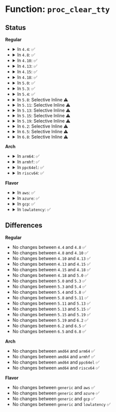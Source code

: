 # Function: <code>proc_clear_tty</code>

## Status
<b>Regular</b>
<ul>
<li>
<details>
<summary>In <code>4.4</code>: ✅</summary>

```c
void proc_clear_tty(struct task_struct *p);
```

**Collision:** Unique Global

**Inline:** No

**Transformation:** False

**Instances:**

```
In drivers/tty/tty_io.c (ffffffff814e1d50)
Location: drivers/tty/tty_io.c:505
Inline: False
Direct callers:
  - kernel/sys.c:sys_setsid
  - drivers/tty/tty_io.c:session_clear_tty
  - drivers/tty/tty_io.c:no_tty
```
**Symbols:**

```
ffffffff814e1d50-ffffffff814e1dc3: proc_clear_tty (STB_GLOBAL)
```
</details>
</li>
<li>
<details>
<summary>In <code>4.8</code>: ✅</summary>

```c
void proc_clear_tty(struct task_struct *p);
```

**Collision:** Unique Global

**Inline:** No

**Transformation:** False

**Instances:**

```
In drivers/tty/tty_io.c (ffffffff81533000)
Location: drivers/tty/tty_io.c:512
Inline: False
Direct callers:
  - kernel/sys.c:sys_setsid
  - drivers/tty/tty_io.c:no_tty
  - drivers/tty/tty_io.c:session_clear_tty
```
**Symbols:**

```
ffffffff81533000-ffffffff81533072: proc_clear_tty (STB_GLOBAL)
```
</details>
</li>
<li>
<details>
<summary>In <code>4.10</code>: ✅</summary>

```c
void proc_clear_tty(struct task_struct *p);
```

**Collision:** Unique Global

**Inline:** No

**Transformation:** False

**Instances:**

```
In drivers/tty/tty_io.c (ffffffff8155f730)
Location: drivers/tty/tty_io.c:512
Inline: False
Direct callers:
  - kernel/sys.c:sys_setsid
  - drivers/tty/tty_io.c:no_tty
  - drivers/tty/tty_io.c:session_clear_tty
```
**Symbols:**

```
ffffffff8155f730-ffffffff8155f7a2: proc_clear_tty (STB_GLOBAL)
```
</details>
</li>
<li>
<details>
<summary>In <code>4.13</code>: ✅</summary>

```c
void proc_clear_tty(struct task_struct *p);
```

**Collision:** Unique Global

**Inline:** No

**Transformation:** False

**Instances:**

```
In drivers/tty/tty_jobctrl.c (ffffffff8157d040)
Location: drivers/tty/tty_jobctrl.c:72
Inline: False
Direct callers:
  - kernel/sys.c:sys_setsid
  - drivers/tty/tty_jobctrl.c:no_tty
  - drivers/tty/tty_jobctrl.c:session_clear_tty
```
**Symbols:**

```
ffffffff8157d040-ffffffff8157d09e: proc_clear_tty (STB_GLOBAL)
```
</details>
</li>
<li>
<details>
<summary>In <code>4.15</code>: ✅</summary>

```c
void proc_clear_tty(struct task_struct *p);
```

**Collision:** Unique Global

**Inline:** No

**Transformation:** False

**Instances:**

```
In drivers/tty/tty_jobctrl.c (ffffffff815e1b60)
Location: drivers/tty/tty_jobctrl.c:73
Inline: False
Direct callers:
  - kernel/sys.c:sys_setsid
  - drivers/tty/tty_jobctrl.c:no_tty
  - drivers/tty/tty_jobctrl.c:session_clear_tty
```
**Symbols:**

```
ffffffff815e1b60-ffffffff815e1bbe: proc_clear_tty (STB_GLOBAL)
```
</details>
</li>
<li>
<details>
<summary>In <code>4.18</code>: ✅</summary>

```c
void proc_clear_tty(struct task_struct *p);
```

**Collision:** Unique Global

**Inline:** No

**Transformation:** False

**Instances:**

```
In drivers/tty/tty_jobctrl.c (ffffffff8161ae10)
Location: drivers/tty/tty_jobctrl.c:73
Inline: False
Direct callers:
  - kernel/sys.c:ksys_setsid
  - drivers/tty/tty_jobctrl.c:no_tty
  - drivers/tty/tty_jobctrl.c:session_clear_tty
```
**Symbols:**

```
ffffffff8161ae10-ffffffff8161ae6e: proc_clear_tty (STB_GLOBAL)
```
</details>
</li>
<li>
<details>
<summary>In <code>5.0</code>: ✅</summary>

```c
void proc_clear_tty(struct task_struct *p);
```

**Collision:** Unique Global

**Inline:** No

**Transformation:** False

**Instances:**

```
In drivers/tty/tty_jobctrl.c (ffffffff81638080)
Location: drivers/tty/tty_jobctrl.c:73
Inline: False
Direct callers:
  - kernel/sys.c:ksys_setsid
  - drivers/tty/tty_jobctrl.c:no_tty
  - drivers/tty/tty_jobctrl.c:session_clear_tty
```
**Symbols:**

```
ffffffff81638080-ffffffff816380de: proc_clear_tty (STB_GLOBAL)
```
</details>
</li>
<li>
<details>
<summary>In <code>5.3</code>: ✅</summary>

```c
void proc_clear_tty(struct task_struct *p);
```

**Collision:** Unique Global

**Inline:** No

**Transformation:** False

**Instances:**

```
In drivers/tty/tty_jobctrl.c (ffffffff8166c370)
Location: drivers/tty/tty_jobctrl.c:73
Inline: False
Direct callers:
  - kernel/sys.c:ksys_setsid
  - drivers/tty/tty_jobctrl.c:no_tty
  - drivers/tty/tty_jobctrl.c:session_clear_tty
```
**Symbols:**

```
ffffffff8166c370-ffffffff8166c3c0: proc_clear_tty (STB_GLOBAL)
```
</details>
</li>
<li>
<details>
<summary>In <code>5.4</code>: ✅</summary>

```c
void proc_clear_tty(struct task_struct *p);
```

**Collision:** Unique Global

**Inline:** No

**Transformation:** False

**Instances:**

```
In drivers/tty/tty_jobctrl.c (ffffffff8168e9e0)
Location: drivers/tty/tty_jobctrl.c:73
Inline: False
Direct callers:
  - kernel/sys.c:ksys_setsid
  - drivers/tty/tty_jobctrl.c:no_tty
  - drivers/tty/tty_jobctrl.c:session_clear_tty
```
**Symbols:**

```
ffffffff8168e9e0-ffffffff8168ea30: proc_clear_tty (STB_GLOBAL)
```
</details>
</li>
<li>
<details>
<summary>In <code>5.8</code>: Selective Inline ⚠️</summary>

```c
void proc_clear_tty(struct task_struct *p);
```

**Collision:** Unique Global

**Inline:** Selective

**Transformation:** False

**Instances:**

```
In drivers/tty/tty_jobctrl.c (ffffffff81741940)
Location: drivers/tty/tty_jobctrl.c:73
Inline: True
Inline callers:
  - drivers/tty/tty_jobctrl.c:tty_jobctrl_ioctl
  - drivers/tty/tty_jobctrl.c:session_clear_tty
Direct callers:
  - kernel/sys.c:ksys_setsid
```
**Symbols:**

```
ffffffff81740f70-ffffffff81740fc0: proc_clear_tty (STB_GLOBAL)
```
</details>
</li>
<li>
<details>
<summary>In <code>5.11</code>: Selective Inline ⚠️</summary>

```c
void proc_clear_tty(struct task_struct *p);
```

**Collision:** Unique Global

**Inline:** Selective

**Transformation:** False

**Instances:**

```
In drivers/tty/tty_jobctrl.c (ffffffff8175d845)
Location: drivers/tty/tty_jobctrl.c:74
Inline: True
Inline callers:
  - drivers/tty/tty_jobctrl.c:tty_jobctrl_ioctl
  - drivers/tty/tty_jobctrl.c:session_clear_tty
Direct callers:
  - kernel/sys.c:ksys_setsid
```
**Symbols:**

```
ffffffff8175cea0-ffffffff8175cef0: proc_clear_tty (STB_GLOBAL)
```
</details>
</li>
<li>
<details>
<summary>In <code>5.13</code>: Selective Inline ⚠️</summary>

```c
void proc_clear_tty(struct task_struct *p);
```

**Collision:** Unique Global

**Inline:** Selective

**Transformation:** False

**Instances:**

```
In drivers/tty/tty_jobctrl.c (ffffffff817411fd)
Location: drivers/tty/tty_jobctrl.c:75
Inline: True
Inline callers:
  - drivers/tty/tty_jobctrl.c:no_tty
  - drivers/tty/tty_jobctrl.c:session_clear_tty
Direct callers:
  - kernel/sys.c:ksys_setsid
```
**Symbols:**

```
ffffffff81740b60-ffffffff81740bb0: proc_clear_tty (STB_GLOBAL)
```
</details>
</li>
<li>
<details>
<summary>In <code>5.15</code>: Selective Inline ⚠️</summary>

```c
void proc_clear_tty(struct task_struct *p);
```

**Collision:** Unique Global

**Inline:** Selective

**Transformation:** False

**Instances:**

```
In drivers/tty/tty_jobctrl.c (ffffffff817c1c5d)
Location: drivers/tty/tty_jobctrl.c:75
Inline: True
Inline callers:
  - drivers/tty/tty_jobctrl.c:no_tty
  - drivers/tty/tty_jobctrl.c:session_clear_tty
Direct callers:
  - kernel/sys.c:ksys_setsid
```
**Symbols:**

```
ffffffff817c15c0-ffffffff817c1610: proc_clear_tty (STB_GLOBAL)
```
</details>
</li>
<li>
<details>
<summary>In <code>5.19</code>: Selective Inline ⚠️</summary>

```c
void proc_clear_tty(struct task_struct *p);
```

**Collision:** Unique Global

**Inline:** Selective

**Transformation:** False

**Instances:**

```
In drivers/tty/tty_jobctrl.c (ffffffff818fe6ad)
Location: drivers/tty/tty_jobctrl.c:75
Inline: True
Inline callers:
  - drivers/tty/tty_jobctrl.c:no_tty
  - drivers/tty/tty_jobctrl.c:session_clear_tty
Direct callers:
  - kernel/sys.c:ksys_setsid
```
**Symbols:**

```
ffffffff818fdfb0-ffffffff818fe00a: proc_clear_tty (STB_GLOBAL)
```
</details>
</li>
<li>
<details>
<summary>In <code>6.2</code>: Selective Inline ⚠️</summary>

```c
void proc_clear_tty(struct task_struct *p);
```

**Collision:** Unique Global

**Inline:** Selective

**Transformation:** False

**Instances:**

```
In drivers/tty/tty_jobctrl.c (ffffffff81a57edd)
Location: drivers/tty/tty_jobctrl.c:75
Inline: True
Inline callers:
  - drivers/tty/tty_jobctrl.c:no_tty
  - drivers/tty/tty_jobctrl.c:session_clear_tty
Direct callers:
  - kernel/sys.c:ksys_setsid
```
**Symbols:**

```
ffffffff81a57780-ffffffff81a577da: proc_clear_tty (STB_GLOBAL)
```
</details>
</li>
<li>
<details>
<summary>In <code>6.5</code>: Selective Inline ⚠️</summary>

```c
void proc_clear_tty(struct task_struct *p);
```

**Collision:** Unique Global

**Inline:** Selective

**Transformation:** False

**Instances:**

```
In drivers/tty/tty_jobctrl.c (ffffffff81aa24dd)
Location: drivers/tty/tty_jobctrl.c:75
Inline: True
Inline callers:
  - drivers/tty/tty_jobctrl.c:no_tty
  - drivers/tty/tty_jobctrl.c:session_clear_tty
Direct callers:
  - kernel/sys.c:ksys_setsid
```
**Symbols:**

```
ffffffff81aa1d80-ffffffff81aa1dda: proc_clear_tty (STB_GLOBAL)
```
</details>
</li>
<li>
<details>
<summary>In <code>6.8</code>: Selective Inline ⚠️</summary>

```c
void proc_clear_tty(struct task_struct *p);
```

**Collision:** Unique Global

**Inline:** Selective

**Transformation:** False

**Instances:**

```
In drivers/tty/tty_jobctrl.c (ffffffff81af4ebd)
Location: drivers/tty/tty_jobctrl.c:75
Inline: True
Inline callers:
  - drivers/tty/tty_jobctrl.c:no_tty
  - drivers/tty/tty_jobctrl.c:session_clear_tty
Direct callers:
  - kernel/sys.c:ksys_setsid
```
**Symbols:**

```
ffffffff81af47e0-ffffffff81af483a: proc_clear_tty (STB_GLOBAL)
```
</details>
</li>
</ul>
<b>Arch</b>
<ul>
<li>
<details>
<summary>In <code>arm64</code>: ✅</summary>

```c
void proc_clear_tty(struct task_struct *p);
```

**Collision:** Unique Global

**Inline:** No

**Transformation:** False

**Instances:**

```
In drivers/tty/tty_jobctrl.c (ffff800010860110)
Location: drivers/tty/tty_jobctrl.c:73
Inline: False
Direct callers:
  - kernel/sys.c:ksys_setsid
  - drivers/tty/tty_jobctrl.c:no_tty
  - drivers/tty/tty_jobctrl.c:session_clear_tty
```
**Symbols:**

```
ffff800010860110-ffff8000108601b8: proc_clear_tty (STB_GLOBAL)
```
</details>
</li>
<li>
<details>
<summary>In <code>armhf</code>: ✅</summary>

```c
void proc_clear_tty(struct task_struct *p);
```

**Collision:** Unique Global

**Inline:** No

**Transformation:** False

**Instances:**

```
In drivers/tty/tty_jobctrl.c (c096728c)
Location: drivers/tty/tty_jobctrl.c:73
Inline: False
Direct callers:
  - kernel/sys.c:ksys_setsid
  - drivers/tty/tty_jobctrl.c:no_tty
  - drivers/tty/tty_jobctrl.c:session_clear_tty
```
**Symbols:**

```
c096728c-c09672d4: proc_clear_tty (STB_GLOBAL)
```
</details>
</li>
<li>
<details>
<summary>In <code>ppc64el</code>: ✅</summary>

```c
void proc_clear_tty(struct task_struct *p);
```

**Collision:** Unique Global

**Inline:** No

**Transformation:** False

**Instances:**

```
In drivers/tty/tty_jobctrl.c (c0000000008ff560)
Location: drivers/tty/tty_jobctrl.c:73
Inline: False
Direct callers:
  - kernel/sys.c:ksys_setsid
  - drivers/tty/tty_jobctrl.c:no_tty
  - drivers/tty/tty_jobctrl.c:session_clear_tty
```
**Symbols:**

```
c0000000008ff560-c0000000008ff5d8: proc_clear_tty (STB_GLOBAL)
```
</details>
</li>
<li>
<details>
<summary>In <code>riscv64</code>: ✅</summary>

```c
void proc_clear_tty(struct task_struct *p);
```

**Collision:** Unique Global

**Inline:** No

**Transformation:** False

**Instances:**

```
In drivers/tty/tty_jobctrl.c (ffffffe000538130)
Location: drivers/tty/tty_jobctrl.c:73
Inline: False
Direct callers:
  - kernel/sys.c:ksys_setsid
  - drivers/tty/tty_jobctrl.c:no_tty
  - drivers/tty/tty_jobctrl.c:session_clear_tty
```
**Symbols:**

```
ffffffe000538130-ffffffe000538184: proc_clear_tty (STB_GLOBAL)
```
</details>
</li>
</ul>
<b>Flavor</b>
<ul>
<li>
<details>
<summary>In <code>aws</code>: ✅</summary>

```c
void proc_clear_tty(struct task_struct *p);
```

**Collision:** Unique Global

**Inline:** No

**Transformation:** False

**Instances:**

```
In drivers/tty/tty_jobctrl.c (ffffffff81654460)
Location: drivers/tty/tty_jobctrl.c:73
Inline: False
Direct callers:
  - kernel/sys.c:ksys_setsid
  - drivers/tty/tty_jobctrl.c:no_tty
  - drivers/tty/tty_jobctrl.c:session_clear_tty
```
**Symbols:**

```
ffffffff81654460-ffffffff816544b0: proc_clear_tty (STB_GLOBAL)
```
</details>
</li>
<li>
<details>
<summary>In <code>azure</code>: ✅</summary>

```c
void proc_clear_tty(struct task_struct *p);
```

**Collision:** Unique Global

**Inline:** No

**Transformation:** False

**Instances:**

```
In drivers/tty/tty_jobctrl.c (ffffffff81634840)
Location: drivers/tty/tty_jobctrl.c:73
Inline: False
Direct callers:
  - kernel/sys.c:ksys_setsid
  - drivers/tty/tty_jobctrl.c:no_tty
  - drivers/tty/tty_jobctrl.c:session_clear_tty
```
**Symbols:**

```
ffffffff81634840-ffffffff81634890: proc_clear_tty (STB_GLOBAL)
```
</details>
</li>
<li>
<details>
<summary>In <code>gcp</code>: ✅</summary>

```c
void proc_clear_tty(struct task_struct *p);
```

**Collision:** Unique Global

**Inline:** No

**Transformation:** False

**Instances:**

```
In drivers/tty/tty_jobctrl.c (ffffffff81682820)
Location: drivers/tty/tty_jobctrl.c:73
Inline: False
Direct callers:
  - kernel/sys.c:ksys_setsid
  - drivers/tty/tty_jobctrl.c:no_tty
  - drivers/tty/tty_jobctrl.c:session_clear_tty
```
**Symbols:**

```
ffffffff81682820-ffffffff81682870: proc_clear_tty (STB_GLOBAL)
```
</details>
</li>
<li>
<details>
<summary>In <code>lowlatency</code>: ✅</summary>

```c
void proc_clear_tty(struct task_struct *p);
```

**Collision:** Unique Global

**Inline:** No

**Transformation:** False

**Instances:**

```
In drivers/tty/tty_jobctrl.c (ffffffff8169ce80)
Location: drivers/tty/tty_jobctrl.c:73
Inline: False
Direct callers:
  - kernel/sys.c:ksys_setsid
  - drivers/tty/tty_jobctrl.c:no_tty
  - drivers/tty/tty_jobctrl.c:session_clear_tty
```
**Symbols:**

```
ffffffff8169ce80-ffffffff8169ced0: proc_clear_tty (STB_GLOBAL)
```
</details>
</li>
</ul>

## Differences
<b>Regular</b>
<ul>
<li>
No changes between <code>4.4</code> and <code>4.8</code> ✅
</li>
<li>
No changes between <code>4.8</code> and <code>4.10</code> ✅
</li>
<li>
No changes between <code>4.10</code> and <code>4.13</code> ✅
</li>
<li>
No changes between <code>4.13</code> and <code>4.15</code> ✅
</li>
<li>
No changes between <code>4.15</code> and <code>4.18</code> ✅
</li>
<li>
No changes between <code>4.18</code> and <code>5.0</code> ✅
</li>
<li>
No changes between <code>5.0</code> and <code>5.3</code> ✅
</li>
<li>
No changes between <code>5.3</code> and <code>5.4</code> ✅
</li>
<li>
No changes between <code>5.4</code> and <code>5.8</code> ✅
</li>
<li>
No changes between <code>5.8</code> and <code>5.11</code> ✅
</li>
<li>
No changes between <code>5.11</code> and <code>5.13</code> ✅
</li>
<li>
No changes between <code>5.13</code> and <code>5.15</code> ✅
</li>
<li>
No changes between <code>5.15</code> and <code>5.19</code> ✅
</li>
<li>
No changes between <code>5.19</code> and <code>6.2</code> ✅
</li>
<li>
No changes between <code>6.2</code> and <code>6.5</code> ✅
</li>
<li>
No changes between <code>6.5</code> and <code>6.8</code> ✅
</li>
</ul>
<b>Arch</b>
<ul>
<li>
No changes between <code>amd64</code> and <code>arm64</code> ✅
</li>
<li>
No changes between <code>amd64</code> and <code>armhf</code> ✅
</li>
<li>
No changes between <code>amd64</code> and <code>ppc64el</code> ✅
</li>
<li>
No changes between <code>amd64</code> and <code>riscv64</code> ✅
</li>
</ul>
<b>Flavor</b>
<ul>
<li>
No changes between <code>generic</code> and <code>aws</code> ✅
</li>
<li>
No changes between <code>generic</code> and <code>azure</code> ✅
</li>
<li>
No changes between <code>generic</code> and <code>gcp</code> ✅
</li>
<li>
No changes between <code>generic</code> and <code>lowlatency</code> ✅
</li>
</ul>
